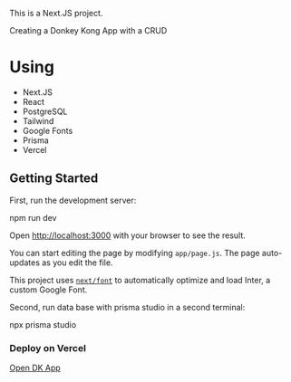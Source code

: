 This is a Next.JS project.

Creating a Donkey Kong App with a CRUD

# Using

- Next.JS
- React
- PostgreSQL
- Tailwind
- Google Fonts
- Prisma
- Vercel

## Getting Started

First, run the development server:

npm run dev

Open [http://localhost:3000](http://localhost:3000) with your browser to see the result.

You can start editing the page by modifying `app/page.js`. The page auto-updates as you edit the file.

This project uses [`next/font`](https://nextjs.org/docs/basic-features/font-optimization) to automatically optimize and load Inter, a custom Google Font.

Second, run data base with prisma studio in a second terminal:

npx prisma studio

### Deploy on Vercel

[Open DK App](https://app-dk-next-js.vercel.app)